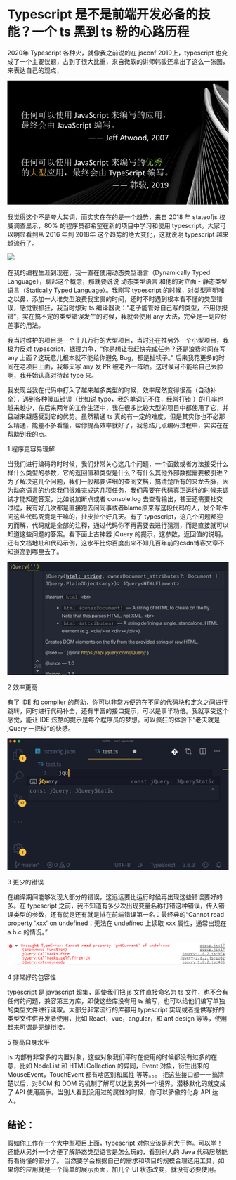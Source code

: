 # Typescript 是不是前端开发必备的技能？一个 ts 黑到 ts 粉的心路历程

2020年 Typescript 各种火，就像我之前说的在 jsconf 2019上，typescript 也变成了一个主要议题，占到了很大比重，来自微软的讲师韩骏还拿出了这么一张图，来表达自己的观点，

![](../../images/typescript-poster.jpg)

我觉得这个不是夸大其词，而实实在在的是一个趋势，来自 2018 年 stateofjs 权威调查显示，80% 的程序员都希望在新的项目中学习和使用 typescript。大家可以明显看到从 2016 年到 2018年 这个趋势的绝大变化，这就说明 typescript 越来越流行了。

![](../../images/typescript-change.png)

在我的编程生涯到现在，我一直在使用动态类型语言（Dynamically Typed Language），聊起这个概念，那就要说说 动态类型语言 和他的对立面 - 静态类型语言（Statically Typed Language）。我刚写 typescript 的时候，对类型声明嗤之以鼻，添加一大堆类型浪费我宝贵的时间，还时不时遇到根本看不懂的类型错误，感觉很抓狂，我当时想对 ts 编译器说：“老子能管好自己写的类型，不用你报错”，实在搞不定的类型错误发生的时候，我就会使用 any 大法，完全是一副应付差事的用法。

我当时维护的项目是一个十几万行的大型项目，当时还在推另外一个小型项目，我极力反对 typescript，据理力争，“你是想让我赶快完成任务？还是浪费时间在写 any 上面？这玩意儿根本就不能给你避免 Bug，都是扯犊子。” 后来我花更多的时间在老项目上面，我每天写 any 发 PR 被老外一阵喷。这时候可不能给自己丢脸啊，我开始认真对待起 type 来。

我发现当我在代码中打入了越来越多类型的时候，效率居然变得很高（自动补全），遇到各种傻瓜错误（比如说 typo，我的单词记不住，经常打错 ）的几率也越来越少，在后来两年的工作生涯中，我在很多比较大型的项目中都使用了它，并且越来越感受到它的优势。虽然精通 ts 真的有一定的难度，但是其实你也不必那么精通，能差不多看懂，帮你提高效率就好了，我总结几点编码过程中，实实在在帮助到我的点。

1 程序更容易理解

当我们进行编码的时时候，我们非常关心这几个问题，一个函数或者方法接受什么样什么类型的参数，它的返回值和类型是什么？有什么其他外部数据需要被引进？为了解决这几个问题，我们一般都要详细的查阅文档，搞清楚所有的来龙去脉，因为动态语言的约束我们很难完成这几项任务，我们需要在代码真正运行的时候来调试才能知道答案，比如说加断点或者 console.log 去查看输出，甚至还需要社交过程，我有好几次都是直接跑去问同事或者blame原来写这段代码的人，发个邮件问这些代码究竟是干嘛的，扯皮扯个好几天。有了 typescript，这几个问题都迎刃而解，代码就是全部的注释，通过代码你不再需要去进行猜测，而是直接就可以知道这些问题的答案。看下面上古神器 jQuery 的提示，这参数，返回值的说明，还有文档地址和代码示例，这水平比你百度出来不知几百年前的csdn博客文章不知道高到哪里去了。


![](../../images/jquery_hint.png)

2 效率更高

有了 IDE 和 compiler 的帮助，你可以非常方便的在不同的代码块和定义之间进行跳转，同时进行代码补全，还有丰富的接口提示，可以是事半功倍。我就享受这个感觉，能让 IDE 炫酷的提示是每个程序员的梦想。可以疯狂的体验下“老夫就是 jQuery 一把梭”的快感。

![](../../images/jquery.gif)

3 更少的错误

在编译期间能够发现大部分的错误，这远远要比运行时候再出现这些错误要好的多。在 typescript 之前，我不知道有多少次出现变量名称打错这种错误，传入错误类型的参数，还有就是还有就是排在前端错误第一名：最经典的“Cannot read property 'xxx' on undefined：无法在 undefined 上读取 xxx 属性，通常出现在 a.b.c 的情况。”

![](../../images/jquery_error.png)

4 非常好的包容性

typescript 是 javascript 超集，即使我们把 js 文件直接命名为 ts 文件，也不会有任何的问题，兼容第三方库，即使这些库没有用 ts 编写，也可以给他们编写单独的类型文件进行读取。大部分非常流行的库都用 typescript 实现或者提供写好的类型文件供开发者使用，比如 React，vue，angular，和 ant design 等等，使用起来可谓是无缝衔接。


5 提高自身水平

ts 内部有非常多的内置对象，这些对象我们平时在使用的时候都没有过多的在意，比如 NodeList 和 HTMLCollection 的异同，Event 对象，衍生出来的 MouseEvent，TouchEvent 都有啥区别和属性 等等。。。 把这些接口都一一搞清楚以后，对BOM 和 DOM 的机制了解可以达到另外一个境界，潜移默化的就变成了 API 使用高手。当别人看到没用过的属性的时候，你可以骄傲的化身 API 达人。



## 结论：

假如你工作在一个大中型项目上面，typescript 对你应该是利大于弊。可以学！还能从另外一个方便了解静态类型语言是怎么玩的，看到别人的 Java 代码居然能有看得懂的部分了。 当然要学会根据自己的需求和项目的规模合理选用工具，如果你的应用就是一个简单的展示页面，加几个 UI 状态改变，就没有必要使用。